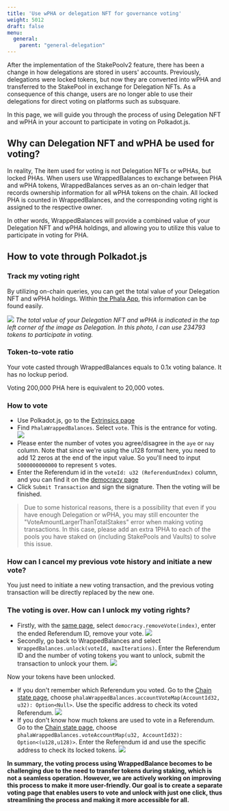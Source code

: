 ```yaml
---
title: 'Use wPHA or delegation NFT for governance voting'
weight: 5012
draft: false
menu:
  general:
    parent: "general-delegation"
---
```



After the implementation of the StakePoolv2 feature, there has been a change in how delegations are stored in users' accounts. Previously, delegations were locked tokens, but now they are converted into wPHA and transferred to the StakePool in exchange for Delegation NFTs. As a consequence of this change, users are no longer able to use their delegations for direct voting on platforms such as subsquare.

In this page, we will guide you through the process of using Delegation NFT and wPHA in your account to participate in voting on Polkadot.js.

## Why can Delegation NFT and wPHA be used for voting?

In reality, The item used for voting is not Delegation NFTs or wPHAs, but locked PHAs. 
When users use WrappedBalances to exchange between PHA and wPHA tokens, WrappedBalances serves as an on-chain ledger that records ownership information for all wPHA tokens on the chain. All locked PHA is counted in WrappedBalances, and the corresponding voting right is assigned to the respective owner.

In other words, WrappedBalances will provide a combined value of your Delegation NFT and wPHA holdings, and allowing you to utilize this value to participate in voting for PHA.

## How to vote through Polkadot.js

### Track my voting right

By utilizing on-chain queries, you can get the total value of your Delegation NFT and wPHA holdings. Within [the Phala App](https://app.phala.network/delegate/my-delegation), this information can be found easily.

![](https://i.imgur.com/HMHwrrv.png)
*The total value of your Delegation NFT and wPHA is indicated in the top left corner of the image as Delegation. In this photo, I can use 234793 tokens to participate in voting.*

### Token-to-vote ratio

Your vote casted through WrappedBalances equals to 0.1x voting balance. It has no lockup period.

Voting 200,000 PHA here is equivalent to 20,000 votes.

### How to vote

* Use Polkadot.js, go to the [Extrinsics page](https://polkadot.js.org/apps/?rpc=wss%3A%2F%2Fkhala-api.phala.network%2Fws#/extrinsics)
* Find `PhalaWrappedBalances`. Select `vote`. This is the entrance for voting.
![](https://i.imgur.com/Ssl3fdW.png)
* Please enter the number of votes you agree/disagree in the `aye` or `nay` column. Note that since we're using the u128 format here, you need to add 12 zeros at the end of the input value. So you'll need to input `5000000000000` to represent `5` votes.
* Enter the Referendum id in the `voteId: u32 (ReferendumIndex)` column, and you can find it on the [democracy page](https://polkadot.js.org/apps/?rpc=wss%3A%2F%2Fkhala-api.phala.network%2Fws#/democracy)
* Click `Submit Transaction` and sign the signature. Then the voting will be finished.
> Due to some historical reasons, there is a possibility that even if you have enough Delegation or wPHA, you may still encounter the "VoteAmountLargerThanTotalStakes" error when making voting transactions. In this case, please add an extra 1PHA to each of the pools you have staked on (including StakePools and Vaults) to solve this issue.

### How can I cancel my previous vote history and initiate a new vote?

You just need to initiate a new voting transaction, and the previous voting transaction will be directly replaced by the new one.

### The voting is over. How can I unlock my voting rights?

* Firstly, with the [same page](https://polkadot.js.org/apps/?rpc=wss%3A%2F%2Fkhala-api.phala.network%2Fws#/extrinsics), select `democracy.removeVote(index)`, enter the ended Referendum ID, remove your vote.
![](https://i.imgur.com/zKV1Emp.png)
* Secondly, go back to WrappedBalances and select `WrappedBalances.unlock(voteId, maxIterations)`. Enter the Referendum ID and the number of voting tokens you want to unlock, submit the transaction to unlock your them.
![](https://i.imgur.com/ttv0L5D.png)

Now your tokens have been unlocked.

* If you don't remember which Referendum you voted. Go to the [Chain state page](https://polkadot.js.org/apps/?rpc=wss%3A%2F%2Fkhala-api.phala.network%2Fws#/chainstate), choose `phalaWrappedBalances.accountVoteMap(AccountId32, u32): Option<Null>`. Use the specific address to check its voted Referendum.
![](https://i.imgur.com/dWpQLB9.png)
* If you don't know how much tokens are used to vote in a Referendum. Go to the [Chain state page](https://polkadot.js.org/apps/?rpc=wss%3A%2F%2Fkhala-api.phala.network%2Fws#/chainstate), choose `phalaWrappedBalances.voteAccountMap(u32, AccountId32): Option<(u128,u128)>`. Enter the Referendum id and use the specific address to check its locked tokens.
![](https://i.imgur.com/RzAy4lY.png)


**In summary, the voting process using WrappedBalance becomes to be challenging due to the need to transfer tokens during staking, which is not a seamless operation. However, we are actively working on improving this process to make it more user-friendly. Our goal is to create a separate voting page that enables users to vote and unlock with just one click, thus streamlining the process and making it more accessible for all.**



